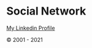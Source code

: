# Social Network

[My Linkedin Profile](http://in.linkedin.com/pub/sunil-jadhav/9/90a/76b)


<p>&copy; 2001 - 2021 </p
